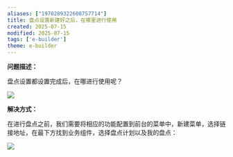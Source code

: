 ```yaml
---
aliases: ["1970289322608757714"]
title: 盘点设置新建好之后，在哪里进行使用
created: 2025-07-15
modified: 2025-07-15
tags: ['e-builder']
theme: e-builder
---
```


**问题描述：**

盘点设置都设置完成后，在哪进行使用呢？

![](c830f70e526ff66f2d1e897ae628c23a.jpg)

**解决方式：**

在进行盘点之前，我们需要将相应的功能配置到前台的菜单中，新建菜单，选择链接地址，在最下方找到业务组件，选择盘点计划以及我的盘点：

![](09857728e1f9fc83a34a08152c34ee6e.jpg)